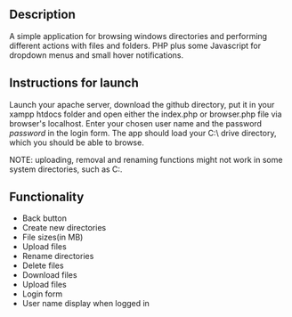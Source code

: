 <h2>Description</h2>

A simple application for browsing windows directories and performing different actions with files and folders. PHP plus some Javascript for dropdown menus and small hover notifications.

<h2>Instructions for launch</h2>

Launch your apache server, download the github directory, put it in your xampp htdocs folder and open either the index.php or browser.php file via browser's localhost. Enter your chosen user name and the password <i>password</i> in the login form. The app should load your C:\ drive directory, which you should be able to browse. 

NOTE: uploading, removal and renaming functions might not work in some system directories, such as C:\.

<h2>Functionality</h2>

<ul>
    <li>Back button</li>
    <li>Create new directories</li>
    <li>File sizes(in MB)</li>
    <li>Upload files</li>
    <li>Rename directories</li>
    <li>Delete files</li>
    <li>Download files</li>
    <li>Upload files</li>
    <li>Login form</li>
    <li>User name display when logged in</li>
</ul>